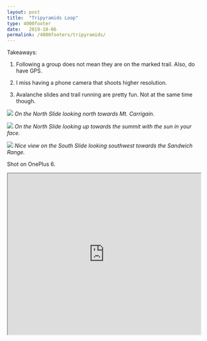 ```yaml
---
layout: post
title:  "Tripyramids Loop"
type: 4000footer
date:   2019-10-06
permalink: /4000footers/tripyramids/
---
```


Takeaways:

1. Following a group does not mean they are on the marked trail. Also, do have GPS.

2. I miss having a phone camera that shoots higher resolution.

3. Avalanche slides and trail running are pretty fun. Not at the same time though.


![](../../../images/northSlide.jpg)
*On the North Slide looking north towards Mt. Carrigain.*



![](../../../images/northSlide2.jpg)
*On the North Slide looking up towards the summit with the sun in your face.*



![](../../../images/southSlide.jpg)
*Nice view on the South Slide looking southwest towards the Sandwich Range.*

Shot on OnePlus 6.

<iframe width="100%" height="420px" src="https://caltopo.com/m/DJ8T"></iframe>
